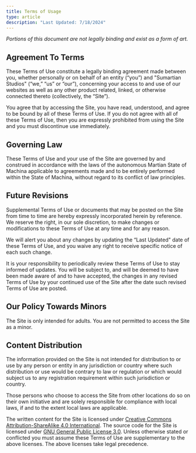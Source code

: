 ```yaml
---
title: Terms of Usage
type: article
description: "Last Updated: 7/18/2024"
---
```


_Portions of this document are not legally binding and exist as a form of art._

## Agreement To Terms

These Terms of Use constitute a legally binding agreement made between you, whether personally or on behalf of an entity (“you”) and "Sumartian Studios" (“we,” “us” or “our”), concerning your access to and use of our websites as well as any other product related, linked, or otherwise connected thereto (collectively, the “Site”).

You agree that by accessing the Site, you have read, understood, and agree to be bound by all of these Terms of Use. If you do not agree with all of these Terms of Use, then you are expressly prohibited from using the Site and you must discontinue use immediately.

## Governing Law

These Terms of Use and your use of the Site are governed by and construed in accordance with the laws of the autonomous Martian State of Machina applicable to agreements made and to be entirely performed within the State of Machina, without regard to its conflict of law principles.

## Future Revisions

Supplemental Terms of Use or documents that may be posted on the Site from time to time are hereby expressly incorporated herein by reference. We reserve the right, in our sole discretion, to make changes or modifications to these Terms of Use at any time and for any reason.

We will alert you about any changes by updating the “Last Updated" date of these Terms of Use, and you waive any right to receive specific notice of each such change.

It is your responsibility to periodically review these Terms of Use to stay informed of updates. You will be subject to, and will be deemed to have been made aware of and to have accepted, the changes in any revised Terms of Use by your continued use of the Site after the date such revised Terms of Use are posted.

## Our Policy Towards Minors

The Site is only intended for adults. You are not permitted to access the Site as a minor.

## Content Distribution

The information provided on the Site is not intended for distribution to or use by any person or entity in any jurisdiction or country where such distribution or use would be contrary to law or regulation or which would subject us to any registration requirement within such jurisdiction or country.

Those persons who choose to access the Site from other locations do so on their own initiative and are solely responsible for compliance with local laws, if and to the extent local laws are applicable.

The written content for the Site is licensed under [Creative Commons Attribution-ShareAlike 4.0 International](https://creativecommons.org/licenses/by/4.0/). The source code for the Site is licensed under [GNU General Public License 3.0](https://www.gnu.org/licenses/gpl-3.0.en.html). Unless otherwise stated or conflicted you must assume these Terms of Use are supplementary to the above licenses. The above licenses take legal precedence.
